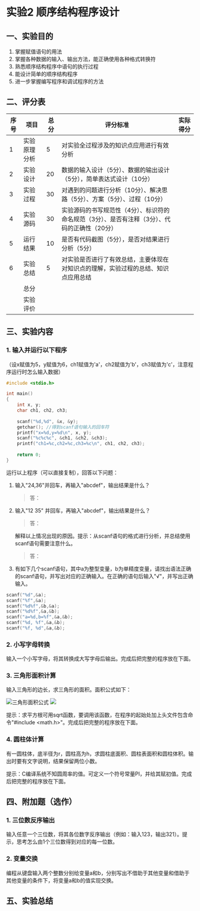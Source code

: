 # 实验2 顺序结构程序设计

## 一、实验目的

1. 掌握赋值语句的用法
2. 掌握各种数据的输入、输出方法，能正确使用各种格式转换符
3. 熟悉顺序结构程序中语句的执行过程
4. 能设计简单的顺序结构程序
5. 进一步掌握编写程序和调试程序的方法

## 二、评分表

| 序号 | 项目 | 总分 | 评分标准 | 实际得分 |
|------|------|------|----------|-----------|
| 1 | 实验原理分析 | 5 | 对实验全过程涉及的知识点应用进行有效分析 | |
| 2 | 实验设计 | 20 | 数据的输入设计（5分）、数据的输出设计（5分），简单表达式设计（10分） | |
| 3 | 实验过程 | 30 | 对遇到的问题进行分析（10分）、解决思路（5分）、方案（5分）、过程（10分） | |
| 4 | 实验源码 | 30 | 实验源码的书写规范性（4分）、标识符的命名规范（3分）、是否有注释（3分）、代码的正确性（20分） | |
| 5 | 运行结果 | 10 | 是否有代码截图（5分），是否对结果进行分析（5分） | |
| 6 | 实验总结 | 5 | 对实验是否进行了有效总结，主要体现在对知识点的理解，实验过程的总结、知识点应用总结 | |
| | 总分 | | | |
| | 实验评价 | | | |

## 三、实验内容

### 1. 输入并运行以下程序

（设x赋值为5，y赋值为6，ch1赋值为'a'，ch2赋值为'b'，ch3赋值为'c'，注意程序运行时怎么输入数据）

```c
#include <stdio.h>

int main()
{
    int x, y;
    char ch1, ch2, ch3;
    
    scanf("%d,%d", &x, &y);
    getchar(); //得到scanf语句输入的回车符
    printf("x=%d,y=%d\n", x, y);
    scanf("%c%c%c", &ch1, &ch2, &ch3);
    printf("ch1=%c,ch2=%c,ch3=%c\n", ch1, ch2, ch3);
    
    return 0;
}
```

运行以上程序（可以直接复制），回答以下问题：

1. 输入"24,36"并回车，再输入"abcdef"，输出结果是什么？
   > 答：

2. 输入"12 35" 并回车，再输入"abcdef"，输出结果是什么？
   > 答：
   
   解释以上情况出现的原因。提示：从scanf语句的格式进行分析，并总结使用scanf语句需要注意什么。
   > 答：

3. 有如下几个scanf语句，其中a为整型变量，b为单精度变量，请找出语法正确的scanf语句，并写出对应的正确输入。在正确的语句后输入"√"，并写出正确输入。

```c
scanf("%d",&a);
scanf("%f",&a);
scanf("%d%f",&b,&a);
scanf("%d%f",&a,&b);
scanf("a=%d,b=%f",&a,&b);
scanf("%d, %f",&a,&b);
scanf("%f, %d",&a,&b);
```

### 2. 小写字母转换

输入一个小写字母，将其转换成大写字母后输出。完成后把完整的程序放在下面。

### 3. 三角形面积计算

输入三角形的边长，求三角形的面积。面积公式如下：

![三角形面积公式](media/image1.wmf) ![](media/image2.wmf)

提示：求平方根可用sqrt函数，要调用该函数，在程序的起始处加上头文件包含命令"#include <math.h>"。完成后把完整的程序放在下面。

### 4. 圆柱体计算

有一圆柱体，底半径为r，圆柱高为h，求圆柱底面积、圆柱表面积和圆柱体积。输出时要有文字说明，结果保留两位小数。

提示：C编译系统不知圆周率的值。可定义一个符号常量PI，并给其赋初值。完成后把完整的程序放在下面。

## 四、附加题（选作）

### 1. 三位数反序输出
输入任意一个三位数，将其各位数字反序输出（例如：输入123，输出321）。提示，思考怎么由1个三位数得到对应的每一位数。

### 2. 变量交换
编程从键盘输入两个整数分别给变量a和b，分别写出不借助于其他变量和借助于其他变量的条件下，将变量a和b的值实现交换。

## 五、实验总结
